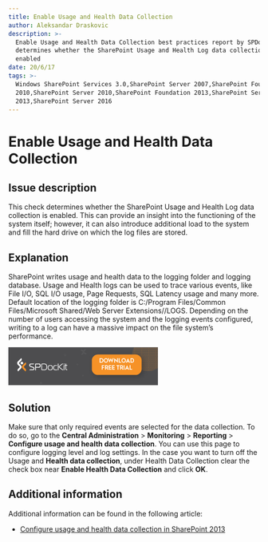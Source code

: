 ```yaml
---
title: Enable Usage and Health Data Collection
author: Aleksandar Draskovic
description: >-
  Enable Usage and Health Data Collection best practices report by SPDocKit
  determines whether the SharePoint Usage and Health Log data collection is
  enabled
date: 20/6/17
tags: >-
  Windows SharePoint Services 3.0,SharePoint Server 2007,SharePoint Foundation
  2010,SharePoint Server 2010,SharePoint Foundation 2013,SharePoint Server
  2013,SharePoint Server 2016
---
```


# Enable Usage and Health Data Collection

## Issue description

This check determines whether the SharePoint Usage and Health Log data collection is enabled. This can provide an insight into the functioning of the system itself; however, it can also introduce additional load to the system and fill the hard drive on which the log files are stored.

## Explanation

SharePoint writes usage and health data to the logging folder and logging database. Usage and Health logs can be used to trace various events, like File I/O, SQL I/O usage, Page Requests, SQL Latency usage and many more. Default location of the logging folder is C:/Program Files/Common Files/Microsoft Shared/Web Server Extensions//LOGS. Depending on the number of users accessing the system and the logging events configured, writing to a log can have a massive impact on the file system’s performance.

[![Download SPDocKit](../.gitbook/assets/spdockit_download.png)](http://bit.ly/2US0Zna)

## Solution

Make sure that only required events are selected for the data collection. To do so, go to the **Central Administration** &gt; **Monitoring** &gt; **Reporting** &gt; **Configure usage and health data collection**. You can use this page to configure logging level and log settings. In the case you want to turn off the Usage and **Health data collection**, under Health Data Collection clear the check box near **Enable Health Data Collection** and click **OK**.

## Additional information

Additional information can be found in the following article:

* [Configure usage and health data collection in SharePoint 2013](https://technet.microsoft.com/en-us/library/ee663480.aspx)

